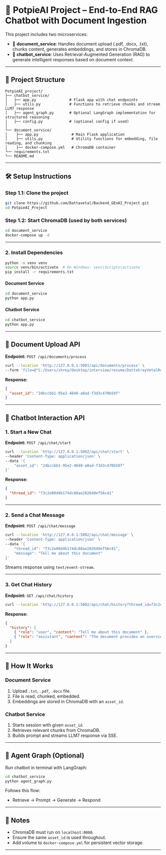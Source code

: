 # 🧠 PotpieAI Project – End-to-End RAG Chatbot with Document Ingestion

This project includes two microservices:

- 📄 **document_service**: Handles document upload (.pdf, .docx, .txt), chunks content, generates embeddings, and stores in ChromaDB.
- 💬 **chatbot_service**: Uses Retrieval-Augmented Generation (RAG) to generate intelligent responses based on document context.

---

## 📁 Project Structure

```
PotpieAI_project/
├── chatbot_service/
│   ├── app.py               # Flask app with chat endpoints
│   ├── utils.py             # Functions to retrieve chunks and stream LLM7 response
│   ├── agent_graph.py       # Optional LangGraph implementation for structured reasoning
│   ├── config.py            # (optional config if used)
│  
└── document_service/
│    ├── app.py               # Main Flask application
│    ├── utils.py             # Utility functions for embedding, file reading, and chunking
│    ├── docker-compose.yml   # ChromaDB container
└── requirements.txt
└── README.md    
```

---

## 🛠️ Setup Instructions

### Step 1.1: Clone the project

```bash
git clone https://github.com/Dattavetal/Backend_GEnAI_Project.git
cd PotpieAI_Project
```

### Step 1.2: Start ChromaDB (used by both services)

```bash
cd document_service
docker-compose up -d
```

---

### 2. Install Dependencies
```bash
python -m venv venv
source venv/bin/activate  # On Windows: venv\Scripts\activate
pip install -r requirements.txt
```
#### Document Service

```bash
cd document_service
python app.py
```

#### Chatbot Service

```bash
cd chatbot_service
python app.py
```

---

## 📄 Document Upload API

**Endpoint:** `POST /api/documents/process`

```bash
curl --location 'http://127.0.0.1:5001/api/documents/process' \
--form 'file=@"C:/Users/shrey/Desktop/interview/resume/DattatrayVetalResume.pdf"'
```

**Response:**

```json
{
  "asset_id": "24bccbb1-95e2-4840-a0ad-f3d3c470b59f"
}
```

---

## 💬 Chatbot Interaction API

### 1. Start a New Chat

**Endpoint:** `POST /api/chat/start`

```bash
curl --location 'http://127.0.0.1:5002/api/chat/start' \
--header 'Content-Type: application/json' \
--data '{
    "asset_id": "24bccbb1-95e2-4840-a0ad-f3d3c470b59f"
}'
```

**Response:**

```json
{
  "thread_id": "f3c2e00d4b174dc88ae282649ef56c41"
}
```

---

### 2. Send a Chat Message

**Endpoint:** `POST /api/chat/message`

```bash
curl --location 'http://127.0.0.1:5002/api/chat/message' \
--header 'Content-Type: application/json' \
--data '{
    "thread_id": "f3c2e00d4b174dc88ae282649ef56c41",
    "message": "Tell me about this document"
}'
```

Streams response using `text/event-stream`.

---

### 3. Get Chat History

**Endpoint:** `GET /api/chat/history`

```bash
curl --location 'http://127.0.0.1:5002/api/chat/history?thread_id=f3c2e00d4b174dc88ae282649ef56c41'
```

**Response:**

```json
{
  "history": [
    { "role": "user", "content": "Tell me about this document" },
    { "role": "assistant", "content": "The document provides an overview of..." }
  ]
}
```

---

## 🧠 How It Works

### Document Service

1. Upload `.txt`, `.pdf`, `.docx` file.
2. File is read, chunked, embedded.
3. Embeddings are stored in ChromaDB with an `asset_id`.

### Chatbot Service

1. Starts session with given `asset_id`.
2. Retrieves relevant chunks from ChromaDB.
3. Builds prompt and streams LLM7 response via SSE.

---

## 🧪 Agent Graph (Optional)

Run chatbot in terminal with LangGraph:

```bash
cd chatbot_service
python agent_graph.py
```

Follows this flow:

- Retrieve → Prompt → Generate → Respond

---

## 📌 Notes

- ChromaDB must run on `localhost:8000`.
- Ensure the same `asset_id` is used throughout.
- Add volume to `docker-compose.yml` for persistent vector storage.

---
